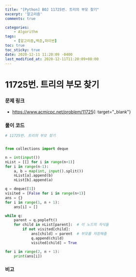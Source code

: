 ```yaml
---
title: "[Python] BOJ 11725번. 트리의 부모 찾기"
excerpt: '알고리즘'
comments: true

categories:
    - Algorithm
tags:
    - [알고리즘,백준,파이썬]
toc: true
toc_sticky: true
date: 2020-12-11 11:20:09 -0400
last_modified_at: 2020-12-11T11:20:09+08:00
---
```


# 11725번. 트리의 부모 찾기

### 문제 링크
- <https://www.acmicpc.net/problem/11725>{: target="\_blank"}

### 풀이 코드

```python
# 11725번. 트리의 부모 찾기


from collections import deque

n = int(input())
nList = [[] for i in range(n+1)]
for i in range(n-1):
    a, b = map(int, input().split())
    nList[a].append(b)
    nList[b].append(a)

q = deque([1])
visited = [False for i in range(n+1)]
ans = {}
for i in range(1, n + 1):
    ans[i] = []

while q:
    parent = q.popleft()
    for child in nList[parent]:  # 이 노드의 자식들
        if not visited[child]:
            ans[child] = parent  # 부모를 저장해줌
            q.append(child)
            visited[child] = True

for i in range(2, n + 1):
    print(ans[i])
```

### 비고